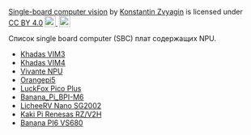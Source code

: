 
<p xmlns:cc="http://creativecommons.org/ns#" xmlns:dct="http://purl.org/dc/terms/"><a property="dct:title" rel="cc:attributionURL" href="https://github.com/kzvyagin/SBCV"> Single-board computer vision</a> by <a rel="cc:attributionURL dct:creator" property="cc:attributionName" href="https://github.com/kzvyagin">Konstantin Zvyagin</a> is licensed under <a href="http://creativecommons.org/licenses/by/4.0/?ref=chooser-v1" target="_blank" rel="license noopener noreferrer" style="display:inline-block;">CC BY 4.0<img style="height:22px!important;margin-left:3px;vertical-align:text-bottom;" src="https://mirrors.creativecommons.org/presskit/icons/cc.svg?ref=chooser-v1"> <img style="height:22px!important;margin-left:3px;vertical-align:text-bottom;" src="https://mirrors.creativecommons.org/presskit/icons/by.svg?ref=chooser-v1"></a></p>

Список single board computer (SBC) плат содержащих NPU.

<ul>
<li><a href="https://www.khadas.com/vim4">Khadas VIM3</a></li>
<li><a href="https://www.khadas.com/vim3">Khadas VIM4</a></li>
<li><a href="https://www.cnx-software.com/2024/01/25/vivante-npu-amlogic-a311d-open-source-driver-mesa/">Vivante NPU</a></li>
<li><a href="http://www.orangepi.org/html/hardWare/computerAndMicrocontrollers/details/Orange-Pi-5.html">Orangepi5</a></li>
 <li><a href="https://www.luckfox.com/EN-Luckfox-Pico-Plus">LuckFox Pico Plus</a></li>
 <li><a href="https://wiki.banana-pi.org/Banana_Pi_BPI-M6">Banana_Pi_BPI-M6</a></li>

 <li><a href="https://fr.aliexpress.com/item/1005006523447229.html?src=google&aff_fcid=11cf131a044a4eaf85ea90a03e2d5548-1708104165377-09117-UneMJZVf&aff_fsk=UneMJZVf&aff_platform=aaf&sk=UneMJZVf&aff_trace_key=11cf131a044a4eaf85ea90a03e2d5548-1708104165377-09117-UneMJZVf&terminal_id=983b885605c34c72b79d3fa9709db6ce&afSmartRedirect=y&gatewayAdapt=glo2fra">LicheeRV Nano SG2002</a></li>



 <li><a href="https://cnx-software.ru/2024/03/07/kaki-pi-eto-renesas-rz-v2h-ai-sbc-v-stile-raspberry-pi-s-chetyrmya-razemami-dlya-kamer-i-interfejsom-pcie-3-0/">Kaki Pi  Renesas RZ/V2H</a></li>


<li><a href="https://wiki.banana-pi.org/Banana_Pi_BPI-M6">Banana PI6 VS680</a></li>


</ul>


